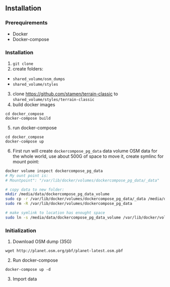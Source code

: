 ## Installation

### Prerequirements

* Docker
* Docker-compose

### Installation

1. `git clone`
2. create folders:
  * `shared_volume/osm_dumps`
  * `shared_volume/styles`
3. clone https://github.com/stamen/terrain-classic to
  `shared_volume/styles/terrain-classic`
4. build docker images
  ```
  cd docker_compose
  docker-compose build
  ```
5. run docker-compose
  ```
  cd docker_compose
  docker-compose up
  ```
6. First run will create `dockercompose_pg_data` data volume
  OSM data for the whole world, use about 500G of space
  to move it, create symlinc for mount point:

  ```bash
  docker volume inspect dockercompose_pg_data
  # My ount point is:
  # Mountpoint": "/var/lib/docker/volumes/dockercompose_pg_data/_data"

  # copy data to new folder:
  mkdir /media/data/dockercompose_pg_data_volume
  sudo cp -r /var/lib/docker/volumes/dockercompose_pg_data/_data /media/data/dockercompose_pg_data_volume/_data
  sudo rm -R /var/lib/docker/volumes/dockercompose_pg_data

  # make symlink to location has enought space
  sudo ln -s /media/data/dockercompose_pg_data_volume /var/lib/docker/volumes/dockercompose_pg_data
  ```


### Initialization

1. Download OSM dump (35G)
  ```
  wget http://planet.osm.org/pbf/planet-latest.osm.pbf
  ```
2. Run docker-compose
  ```
  docker-compose up -d
  ```
3. Import data
